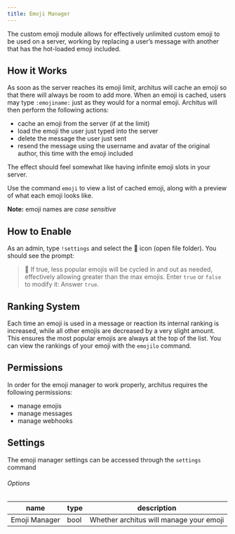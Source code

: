 ```yaml
---
title: Emoji Manager
---
```


The custom emoji module allows for effectively unlimited custom emoji to be used on a server, working by replacing a user’s message with another that has the hot-loaded emoji included.

## How it Works

As soon as the server reaches its emoji limit, architus will cache an emoji so that there will always be room to add more. When an emoji is cached, users may type `:emojiname:` just as they would for a normal emoji. Architus will then perform the following actions:
* cache an emoji from the server (if at the limit)
* load the emoji the user just typed into the server
* delete the message the user just sent
* resend the message using the username and avatar of the original author, this time with the emoji included

The effect should feel somewhat like having infinite emoji slots in your server.  

Use the command `emoji` to view a list of cached emoji, along with a preview of what each emoji looks like.

<Alert type="info">

**Note:** emoji names are *case sensitive*

</Alert>

## How to Enable

As an admin, type `!settings` and select the 📂 icon (open file folder). You should see the prompt:
> 📂 If true, less popular emojis will be cycled in and out as needed, effectively allowing greater than the max emojis. Enter `true` or `false` to modify it:
Answer `true`.

## Ranking System

Each time an emoji is used in a message or reaction its internal ranking is increased, while all other emojis are decreased by a very slight amount. This ensures the most popular emojis are always at the top of the list. You can view the rankings of your emoji with the `emojilo` command.

## Permissions
In order for the emoji manager to work properly, architus requires the following permissions:
* manage emojis
* manage messages
* manage webhooks

## Settings

The emoji manager settings can be accessed through the `settings` command

###### Options
| name | type | description |
| ---- | ---- | ----------- |
| Emoji Manager | bool | Whether architus will manage your emoji |

